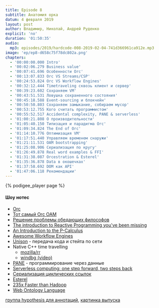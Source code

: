 ```yaml
---
title: Episode 8
subtitle: Анатомия орка
datum: 4 февраля 2019
layout: post
author: Владимир, Николай, Андрей Руденко
explicit: 'no'
duration: '01:50:35'
audio:
  mp3: episodes/2019/hardcode-008-2019-02-04-741d366961ca912e.mp3
image: 'ep/ep8-d658c75f78dc802a.png'
chapters:
  - '00:00:00.000 Intro'
  - '00:02:06.279 Business value'
  - '00:07:41.696 Особенности Orc'
  - '00:13:07.833 Orc VS Streams/CSP'
  - '00:24:53.824 Orc VS Workflow Engines'
  - '00:32:12.444 Timetraveling сквозь клиент и сервер'
  - '00:39:23.602 Сохраняем VM'
  - '00:43:51.531 Ловушка сохраненного состояния'
  - '00:45:18.588 Event-sourcing и блокчейн'
  - '00:50:50.803 Сохраняем замыкание, собираем мусор'
  - '00:53:12.755 Кого считать программистом'
  - '00:55:52.517 Accidental complexity, PANE & serverless'
  - '01:00:21.808 О производительности'
  - '01:05:40.150 Типизация и парадигма Orc'
  - '01:09:34.824 The End of Orc'
  - '01:14:10.776 Оптимизация VM'
  - '01:17:51.440 Управляем временем снаружи'
  - '01:21:11.531 OAM bootstrapping'
  - '01:25:08.906 Сериализация по кругу'
  - '01:26:49.878 Real word examples & FFI'
  - '01:31:38.087 Orcestration & Esterel'
  - '01:35:36.878 Data в окошечках'
  - '01:37:58.692 DOM как API'
  - '01:47:06.118 Рекомендации'
---
```


{% podigee_player page %}

#### Шоу нотес

  * [Orc](https://orc.csres.utexas.edu/)
  * [Тот самый Orc OAM](https://github.com/xray-tech/xorc-oam-compiler)
  * [Решение проблемы обедающих философов](https://orc.csres.utexas.edu/documentation/html/userguide/ug.examples.dining.html)
  * [The introduction to Reactive Programming you've been missing](https://gist.github.com/staltz/868e7e9bc2a7b8c1f754)
  * [An Introduction to the P-Calculus](http://courses.cs.vt.edu/cs5204/fall09-kafura/Papers/PICalculus/Pi-Calculus-Introduction.pdf)
  * [Awesome Workflow Engines](https://github.com/meirwah/awesome-workflow-engines)
  * [Unison](https://github.com/unisonweb/unison) - передача кода и стейта по сети
  * Native C++ time travelling
    * [mozilla/rr](https://github.com/mozilla/rr)
    * [windbg (video)](https://www.youtube.com/watch?v=l1YJTg_A914)
  * [PANE](http://joshuahhh.com/projects/pane/) - программирование через данные
  * [Serverless computing: one step forward, two steps back](https://blog.acolyer.org/2019/01/14/serverless-computing-one-step-forward-two-steps-back/)
  * [Сериализация циклических ссылок](https://github.com/xray-tech/xorc-oam-compiler/blob/master/src/serializer.ml)
  * [Esterel](https://en.wikipedia.org/wiki/Esterel)
  * [235x Faster than Hadoop](https://adamdrake.com/command-line-tools-can-be-235x-faster-than-your-hadoop-cluster.html)
  * [Web Ontology Language](https://ru.wikipedia.org/wiki/Web_Ontology_Language)

[группа hypothesis для аннотаций](https://hypothes.is/groups/e1jPM3JQ/hardcodefm),
[картинка выпуска](https://www.pinterest.ru/pin/365284219750553178)
